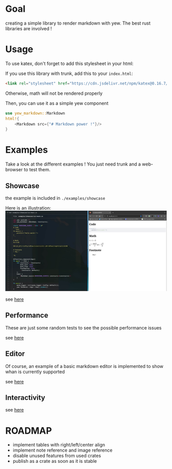 # Goal
creating a simple library to render markdown with yew.
The best rust libraries are involved !

# Usage
To use katex, don't forget to add this stylesheet in your html:

If you use this library with trunk, add this to your `index.html`:

```html
<link rel="stylesheet" href="https://cdn.jsdelivr.net/npm/katex@0.16.7/dist/katex.min.css" integrity="sha384-3UiQGuEI4TTMaFmGIZumfRPtfKQ3trwQE2JgosJxCnGmQpL/lJdjpcHkaaFwHlcI" crossorigin="anonymous">
```
Otherwise, math will not be rendered properly

Then, you can use it as a simple yew component

```rust
use yew_markdown::Markdown
html!{
    <Markdown src={"# Markdown power !"}/>
}
```

# Examples
Take a look at the different examples !
You just need trunk and a web-browser to test them.

## Showcase
the example is included in `./examples/showcase`

Here is an illustration:
![](./img/showcase.jpg)

see [here](https://rambip.github.io/yew-markdown/showcase)

## Performance
These are just some random tests to see the possible performance issues

see [here](https://rambip.github.io/yew-markdown/performance)

## Editor
Of course, an example of a basic markdown editor is implemented to show whan is currently supported

see [here](https://rambip.github.io/yew-markdown/editor)

## Interactivity
see [here](https://rambip.github.io/yew-markdown/onclick)


# ROADMAP
- implement tables with right/left/center align
- implement note reference and image reference
- disable unused features from used crates
- publish as a crate as soon as it is stable
